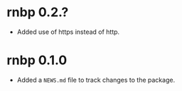# rnbp 0.2.?

* Added use of https instead of http.

# rnbp 0.1.0

* Added a `NEWS.md` file to track changes to the package.
